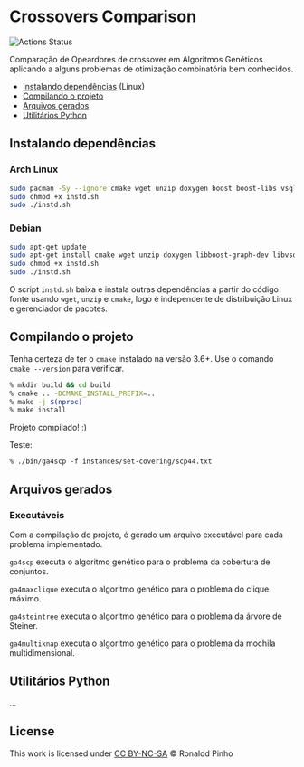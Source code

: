 # Crossovers Comparison

![Actions Status](https://github.com/pinho/crossover-research/workflows/C++%20CI/badge.svg)

Comparação de Opeardores de crossover em Algoritmos Genéticos aplicando a 
alguns problemas de otimização combinatória bem conhecidos.

- [Instalando dependências](#Instalando-dependências) (Linux)
- [Compilando o projeto](#Compilando-o-projeto)
- [Arquivos gerados](#arquivos-gerados)
- [Utilitários Python](#Utilitários-python)

## Instalando dependências

### Arch Linux

```sh
sudo pacman -Sy --ignore cmake wget unzip doxygen boost boost-libs vsqlite++ 
sudo chmod +x instd.sh
sudo ./instd.sh
```

### Debian

```sh
sudo apt-get update
sudo apt-get install cmake wget unzip doxygen libboost-graph-dev libvsqlitepp-dev
sudo chmod +x instd.sh
sudo ./instd.sh
```

O script `instd.sh` baixa e instala outras dependências a partir do código fonte
usando `wget`, `unzip` e `cmake`, logo é independente de distribuição Linux e
gerenciador de pacotes.

## Compilando o projeto

Tenha certeza de ter o `cmake` instalado na versão 3.6+. Use o comando
`cmake --version` para verificar.

```sh
% mkdir build && cd build
% cmake .. -DCMAKE_INSTALL_PREFIX=..
% make -j $(nproc)
% make install
```

Projeto compilado! :)

Teste:
```
% ./bin/ga4scp -f instances/set-covering/scp44.txt
```

## Arquivos gerados

### Executáveis

Com a compilação do projeto, é gerado um arquivo executável para cada problema implementado.

`ga4scp` executa o algoritmo genético para o problema da cobertura de conjuntos.

`ga4maxclique` executa o algoritmo genético para o problema do clique máximo.

`ga4steintree` executa o algoritmo genético para o problema da árvore de Steiner.

`ga4multiknap` executa o algoritmo genético para o problema da mochila multidimensional.

## Utilitários Python

...

## License

This work is licensed under
[CC BY-NC-SA](https://creativecommons.org/licenses/by-nc-sa/4.0/)
&copy; Ronaldd Pinho
